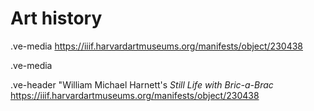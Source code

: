 # Art history
.ve-media https://iiif.harvardartmuseums.org/manifests/object/230438

.ve-media 

.ve-header "William Michael Harnett's *Still Life with Bric-a-Brac*
https://iiif.harvardartmuseums.org/manifests/object/230438


